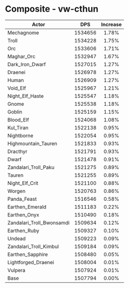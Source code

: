 # Composite - vw-cthun
| Actor | DPS | Increase |
|---|:---:|:---:|
|Mechagnome|1534656|1.78%|
|Troll|1534228|1.75%|
|Orc|1533606|1.71%|
|Maghar_Orc|1532947|1.67%|
|Dark_Iron_Dwarf|1527015|1.27%|
|Draenei|1526978|1.27%|
|Human|1526909|1.27%|
|Void_Elf|1525967|1.21%|
|Night_Elf_Haste|1525547|1.18%|
|Gnome|1525538|1.18%|
|Goblin|1525159|1.15%|
|Blood_Elf|1524068|1.08%|
|Kul_Tiran|1522138|0.95%|
|Nightborne|1522054|0.95%|
|Highmountain_Tauren|1521833|0.93%|
|Dracthyr|1521791|0.93%|
|Dwarf|1521478|0.91%|
|Zandalari_Troll_Paku|1521275|0.89%|
|Tauren|1521255|0.89%|
|Night_Elf_Crit|1521100|0.88%|
|Worgen|1520763|0.86%|
|Panda_Feast|1516546|0.58%|
|Earthen_Emerald|1511183|0.22%|
|Earthen_Onyx|1510490|0.18%|
|Zandalari_Troll_Bwonsamdi|1509634|0.12%|
|Earthen_Ruby|1509327|0.10%|
|Undead|1509223|0.09%|
|Zandalari_Troll_Kimbul|1509184|0.09%|
|Earthen_Sapphire|1508480|0.05%|
|Lightforged_Draenei|1508004|0.01%|
|Vulpera|1507924|0.01%|
|Base|1507794|0.00%|
